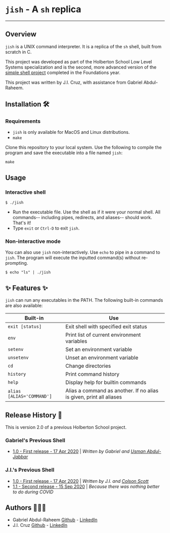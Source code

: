 # `jish` - A `sh` replica

---

## Overview

`jish` is a UNIX command interpreter. It is a replica of the `sh` shell, built from scratch in C.

This project was developed as part of the Holberton School Low Level Systems specialization and is the second, more advanced version of the [simple shell project](https://github.com/jicruz96/shell_v1) completed in the Foundations year.

This project was written by J.I. Cruz, with assistance from Gabriel Abdul-Raheem.

## Installation 🛠

### Requirements

* `jish` is only available for MacOS and Linux distributions.
* `make`

Clone this repository to your local system. Use the following to compile the program and save the executable into a file named `jish`:

```
make
```

## Usage

### Interactive shell
```
$ ./jish
```
- Run the executable file. Use the shell as if it were your normal shell. All commands-- including pipes, redirects, and aliases-- should work. That's it!
- Type `exit` or `Ctrl-D` to exit `jish`.

### Non-interactive mode

You can also use `jish` non-interactively. Use `echo` to pipe in a command to `jish`. The program will execute the inputted command(s) without re-prompting.

```
$ echo "ls" | ./jish
```

## ✨ Features ✨

`jish` can run any executables in the PATH. The following built-in commands are also available:

| Built-in                  | Use                                                                 |
| ------------------------- | ------------------------------------------------------------------- |
| `exit [status]`           | Exit shell with specified exit status                               |
| `env`                     | Print list of current environment variables                         |
| `setenv`                  | Set an environment variable                                         |
| `unsetenv`                | Unset an environment variable                                       |
| `cd`                      | Change directories                                                  |
| `history`                 | Print command history                                               |
| `help`                    | Display help for builtin commands                                   |
| `alias [ALIAS='COMMAND']` | Alias a command as another. If no alias is given, print all aliases |

## Release History 🧾

This is version 2.0 of a previous Holberton School project.

### Gabriel's Previous Shell

- [1.0 - First release - 17 Apr 2020](https://github.com/UsmanGTA/simple_shell) | _Written by Gabriel and [Usman Abdul-Jabbar](https://usmanjabbar.com)_

### J.I.'s Previous Shell

- [1.0 - First release - 17 Apr 2020](https://github.com/OctopusHugz/simple_shell/tree/5f9dbb9c0bc978b5f8566eac0ce5cc05496c22a0) | _Written by J.I. and [Colson Scott](https://github.com/OctopusHugz)_
- [1.1 - Second release - 15 Sep 2020](https://github.com/jicruz96/shell_v1) | _Because there was nothing better to do during COVID_

## Authors 👨🏽‍💻

- Gabriel Abdul-Raheem [Github](https://github.com/GabrielAbdul) - [LinkedIn](https://www.linkedin.com/in/gabriel-abdul-raheem-3a1a01144/)
- J.I. Cruz [Github](https://github.com/jicruz96) - [LinkedIn](https://linkedin.com/in/jicruzpr)
